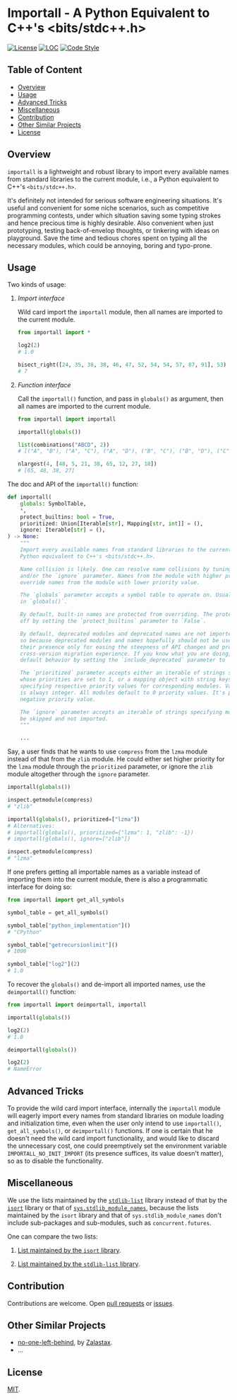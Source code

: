 # Importall - A Python Equivalent to C++'s <bits/stdc++.h>

[![License](https://img.shields.io/github/license/MapleCCC/importall?color=00BFFF)](LICENSE)
[![LOC](https://sloc.xyz/github/MapleCCC/importall)](https://sloc.xyz/github/MapleCCC/importall)
[![Code Style](https://img.shields.io/badge/code%20style-black-000000.svg)](https://github.com/psf/black)

## Table of Content

<!-- START doctoc generated TOC please keep comment here to allow auto update -->
<!-- DON'T EDIT THIS SECTION, INSTEAD RE-RUN doctoc TO UPDATE -->


- [Overview](#overview)
- [Usage](#usage)
- [Advanced Tricks](#advanced-tricks)
- [Miscellaneous](#miscellaneous)
- [Contribution](#contribution)
- [Other Similar Projects](#other-similar-projects)
- [License](#license)

<!-- END doctoc generated TOC please keep comment here to allow auto update -->

## Overview

`importall` is a lightweight and robust<!--reliable--> library to import every<!--all--> available names from standard libraries to the current module, i.e., a Python equivalent to C++'s `<bits/stdc++.h>`.

It's definitely not intended for serious software engineering situations. It's useful and convenient for some niche scenarios, such as competitive programming contests, under which situation saving some typing strokes and hence precious time is highly desirable. Also convenient when just prototyping, testing back-of-envelop thoughts, or tinkering with ideas on playground. Save the time and tedious chores spent on typing all the necessary modules, which could be annoying, boring and typo-prone.

## Usage

Two kinds of usage:

1. _Import interface_

    Wild card import the `importall` module, then all names are imported to the current module.

    ```python
    from importall import *

    log2(2)
    # 1.0

    bisect_right([24, 35, 38, 38, 46, 47, 52, 54, 54, 57, 87, 91], 53)
    # 7
    ```

2. _Function interface_

    Call the `importall()` function, and pass in `globals()` as argument, then all names are imported to the current module.

    ```python
    from importall import importall

    importall(globals())

    list(combinations("ABCD", 2))
    # [("A", "B"), ("A", "C"), ("A", "D"), ("B", "C"), ("B", "D"), ("C", "D")]

    nlargest(4, [48, 5, 21, 38, 65, 12, 27, 18])
    # [65, 48, 38, 27]
    ```

The doc and API of the `importall()` function:

```python
def importall(
    globals: SymbolTable,
    *,
    protect_builtins: bool = True,
    prioritized: Union[Iterable[str], Mapping[str, int]] = (),
    ignore: Iterable[str] = (),
) -> None:
    """
    Import every available names from standard libraries to the current module.
    Python equivalent to C++'s <bits/stdc++.h>.

    Name collision is likely. One can resolve name collisions by tuning the `prioritized`
    and/or the `ignore` parameter. Names from the module with higher priority value will
    override names from the module with lower priority value.

    The `globals` parameter accepts a symbol table to operate on. Usually the caller passes
    in `globals()`.

    By default, built-in names are protected from overriding. The protection can be switched
    off by setting the `protect_builtins` parameter to `False`.

    By default, deprecated modules and deprecated names are not imported. It is designed
    so because deprecated modules and names hopefully should not be used anymore,
    their presence only for easing the steepness of API changes and providing a progressive
    cross-version migration experience. If you know what you are doing, override the
    default behavior by setting the `include_deprecated` parameter to `True`.

    The `prioritized` parameter accepts either an iterable of strings specifying modules
    whose priorities are set to 1, or a mapping object with string keys and integer values,
    specifying respective priority values for corresponding modules. Valid priority value
    is always integer. All modules default to 0 priority values. It's possible to specify
    negative priority value.

    The `ignore` parameter accepts an iterable of strings specifying modules that should
    be skipped and not imported.
    """

    ...
```

Say, a user finds that he wants to use `compress` from the `lzma` module instead of that from the `zlib` module. He could either set higher priority for the `lzma` module through the `prioritized` parameter, or ignore the `zlib` module altogether through the `ignore` parameter.

```python
importall(globals())

inspect.getmodule(compress)
# "zlib"

importall(globals(), prioritized=["lzma"])
# Alternatives:
# importall(globals(), prioritized={"lzma": 1, "zlib": -1})
# importall(globals(), ignore=["zlib"])

inspect.getmodule(compress)
# "lzma"
```

If one prefers getting all importable names as a variable instead of importing them into the current module, there is also a programmatic interface for doing so:

```python
from importall import get_all_symbols

symbol_table = get_all_symbols()

symbol_table["python_implementation"]()
# "CPython"

symbol_table["getrecursionlimit"]()
# 1000

symbol_table["log2"](2)
# 1.0
```

To recover the `globals()` and de-import all imported names, use the `deimportall()` function:

```python
from importall import deimportall, importall

importall(globals())

log2(2)
# 1.0

deimportall(globals())

log2(2)
# NameError
```

## Advanced Tricks

To provide the wild card import interface, internally the `importall` module will eagerly import every names from standard libraries on module loading and initialization time, even when the user only intend to use `importall()`, `get_all_symbols()`, or `deimportall()` functions. If one is certain that he doesn't need the wild card import functionality, and would like to discard the unnecessary cost, one could preemptively set the environment variable `IMPORTALL_NO_INIT_IMPORT` (its presence suffices, its value doesn't matter), so as to disable the functionality.

## Miscellaneous

We use the lists maintained by the [`stdlib-list`](https://github.com/jackmaney/python-stdlib-list) library instead of that by the [`isort`](https://github.com/PyCQA/isort) library or that of [`sys.stdlib_module_names`](https://docs.python.org/3.10/library/sys.html#sys.stdlib_module_names), because the lists maintained by the `isort` library and that of `sys.stdlib_module_names` don't include sub-packages and sub-modules, such as `concurrent.futures`.

One can compare the two lists:

1. [List maintained by the `isort` library](https://github.com/PyCQA/isort/blob/main/isort/stdlibs/py39.py).

2. [List maintained by the `stdlib-list` library](https://github.com/jackmaney/python-stdlib-list/blob/master/stdlib_list/lists/3.9.txt).

## Contribution

Contributions are welcome. Open [pull requests](https://github.com/MapleCCC/importall/pulls) or [issues](https://github.com/MapleCCC/importall/issues).

## Other Similar Projects

- [no-one-left-behind](https://github.com/Zalastax/no-one-left-behind), by [Zalastax](https://github.com/Zalastax).
- ...

## License

[MIT](LICENSE).
